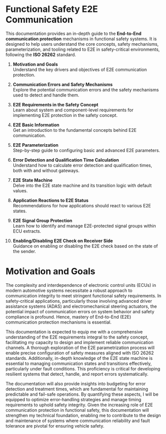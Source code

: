 # Functional Safety E2E Communication

This documentation provides an in-depth guide to the **End-to-End communication protection** mechanisms in functional safety systems. It is designed to help users understand the core concepts, safety mechanisms, parameterization, and tooling related to E2E in safety-critical environments, following the **ISO 26262** standard.

1. **Motivation and Goals**  
   Understand the key drivers and objectives of E2E communication protection.
   
2. **Communication Errors and Safety Mechanisms**  
   Explore the potential communication errors and the safety mechanisms used to detect and handle them.

3. **E2E Requirements in the Safety Concept**  
   Learn about system and component-level requirements for implementing E2E protection in the safety concept.

4. **E2E Basic Information**  
   Get an introduction to the fundamental concepts behind E2E communication.

5. **E2E Parameterization**  
   Step-by-step guide to configuring basic and advanced E2E parameters.

6. **Error Detection and Qualification Time Calculation**  
   Understand how to calculate error detection and qualification times, both with and without gateways.

7. **E2E State Machine**  
   Delve into the E2E state machine and its transition logic with default values.

8. **Application Reactions to E2E Status**  
   Recommendations for how applications should react to various E2E states.

9. **E2E Signal Group Protection**  
    Learn how to identify and manage E2E-protected signal groups within ECU extracts.

10. **Enabling/Disabling E2E Check on Receiver Side**  
    Guidance on enabling or disabling the E2E check based on the state of the sender.


# Motivation and Goals

The complexity and interdependence of electronic control units (ECUs) in modern automotive systems necessitate a robust approach to communication integrity to meet stringent functional safety requirements. In safety-critical applications, particularly those involving advanced driver assistance systems (ADAS) and electromechanical steering actuators, the potential impact of communication errors on system behavior and safety compliance is profound. Hence, mastery of End-to-End (E2E) communication protection mechanisms is essential.

This documentation is expected to equip me with a comprehensive understanding of the E2E requirements integral to the safety concept, facilitating my capacity to design and implement reliable communication channels. A thorough exploration of the E2E parametrization process will enable precise configuration of safety measures aligned with ISO 26262 standards. Additionally, in-depth knowledge of the E2E state machine is essential to managing communication states and transitions effectively, particularly under fault conditions. This proficiency is critical for developing resilient systems that detect, handle, and report errors systematically.

The documentation will also provide insights into budgeting for error detection and treatment times, which are fundamental for maintaining predictable and fail-safe operations. By quantifying these aspects, I will be equipped to optimize error-handling strategies and manage timing requirements to uphold safety integrity. Given the increasing role of E2E communication protection in functional safety, this documentation will strengthen my technical foundation, enabling me to contribute to the design and maintenance of systems where communication reliability and fault tolerance are pivotal for ensuring vehicle safety.